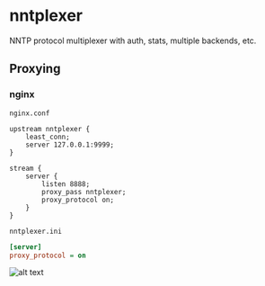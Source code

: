 # nntplexer

NNTP protocol multiplexer with auth, stats, multiple backends, etc.

## Proxying

### nginx

`nginx.conf`

```nginx
upstream nntplexer {
    least_conn;
    server 127.0.0.1:9999;
}

stream {
    server {
        listen 8888;
        proxy_pass nntplexer;
        proxy_protocol on;
    }
}
```

`nntplexer.ini`

```ini
[server]
proxy_protocol = on
```

![alt text]([http://url/to/img.png](https://raw.githubusercontent.com/ucrawler/nntplexer/main/grafana%20dashboard.png))
